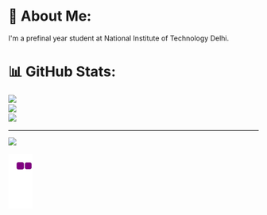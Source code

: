 # 💫 About Me:
I'm a prefinal year student at National Institute of Technology Delhi.

# 📊 GitHub Stats:
![](https://github-readme-stats.vercel.app/api?username=kc-m13&theme=jolly&hide_border=false&include_all_commits=false&count_private=false)<br/>
![](https://github-readme-streak-stats.herokuapp.com/?user=kc-m13&theme=jolly&hide_border=false)<br/>
![](https://github-readme-stats.vercel.app/api/top-langs/?username=kc-m13&theme=jolly&hide_border=false&include_all_commits=false&count_private=false&layout=compact)

---
[![](https://visitcount.itsvg.in/api?id=kc-m13&icon=0&color=0)](https://visitcount.itsvg.in)

![snake gif](https://github.com/kc-m13/kc-m13/blob/output/github-contribution-grid-snake.gif)

